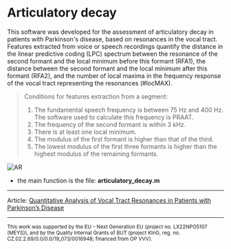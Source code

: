 # Articulatory decay

This software was developed for the assessment of articulatory decay in patients with Parkinson's disease, based on resonances in the vocal tract. Features extracted from voice or speech recordings quantify the distance in the linear predictive coding (LPC) spectrum between the resonance of the second formant and the local minimum before this formant (RFA1), the distance between the second formant and the local minimum after this formant (RFA2), and the number of local maxima in the frequency response of the vocal tract representing the resonances (#locMAX).
> Conditions for features extraction from a segment:
>
> 1. The fundamental speech frequency is between 75 Hz and 400 Hz. The software used to calculate this frequency is PRAAT.
> 2. The frequency of the second formant is within 3 kHz.
> 3. There is at least one local minimum.
> 4. The modulus of the first formant is higher than that of the third.
> 5. The lowest modulus of the first three formants is higher than the highest modulus of the remaining formants.

![AR](https://user-images.githubusercontent.com/85240065/210371801-a1d2a273-9480-4b5b-87dc-f9619dc795a4.png)

* the main function is the file: **articulatory_decay.m**

---
Article: 
[Quantitative Analysis of Vocal Tract Resonances in Patients with Parkinson’s Disease](https://doi.org/10.13164/eeict.2024.146)

---

<sub>This work was supported by the EU – Next Generation EU (project no. LX22NPO5107 (MEYS)), and by the Quality Internal Grants of BUT (project KInG, reg. no. CZ.02.2.69/0.0/0.0/19_073/0016948; financed from OP VVV).</sub>
